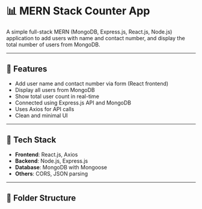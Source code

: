 # 📊 MERN Stack Counter App

A simple full-stack MERN (MongoDB, Express.js, React.js, Node.js) application to add users with name and contact number, and display the total number of users from MongoDB.

---

## 🚀 Features

- Add user name and contact number via form (React frontend)
- Display all users from MongoDB
- Show total user count in real-time
- Connected using Express.js API and MongoDB
- Uses Axios for API calls
- Clean and minimal UI

---

## 🧰 Tech Stack

- **Frontend**: React.js, Axios
- **Backend**: Node.js, Express.js
- **Database**: MongoDB with Mongoose
- **Others**: CORS, JSON parsing

---

## 📂 Folder Structure

